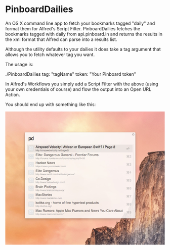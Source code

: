 PinboardDailies
===============

An OS X command line app to fetch your bookmarks tagged "daily" and format them for Alfred's Script Filter.
PinboardDailies fetches the bookmarks tagged with daily from api.pinboard.in and returns the results 
in the xml format that Alfred can parse into a results list. 

Although the utility defaults to your dailies it does take a tag argument that allows you to fetch whatever tag you want.

The usage is:

./PinboardDailies tag: "tagName" token: "Your Pinboard token"

In Alfred's Workflows you simply add a Script Filter with the above (using your own credentials of course) 
and flow the output into an Open URL Action.

You should end up with something like this:

![](example.jpg?raw=true "Screenshot of Alfred showing bookmark results.")
